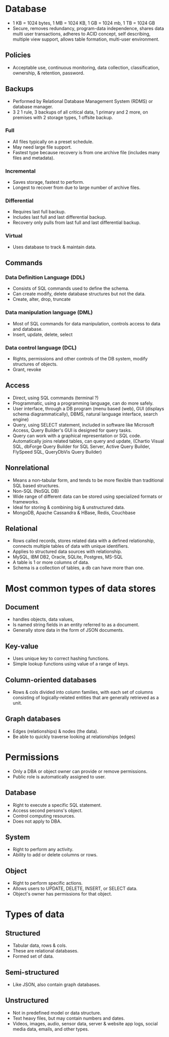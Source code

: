 # Database
- 1 KB = 1024 bytes, 1 MB = 1024 KB, 1 GB = 1024 mb, 1 TB = 1024 GB
- Secure, removes redundancy, program-data independence, shares data multi user transactions, adheres to ACID concept, self describing, multiple view support, allows table formation, multi-user environment.

## Policies
- Acceptable use, continuous monitoring, data collection, classification, ownership, & retention, password.

## Backups
- Performed by Relational Database Management System (RDMS) or database manager.
- 3 2 1 rule, 3 backups of all critical data, 1 primary and 2 more, on premises with 2 storage types, 1 offsite backup.

### Full
- All files typically on a preset schedule.
- May need large file support.
- Fastest type because recovery is from one archive file (includes many files and metadata).

### Incremental
- Saves storage, fastest to perform.
- Longest to recover from due to large number of archive files.

### Differential
- Requires last full backup.
- Includes last full and last differential backup.
- Recovery only pulls from last full and last differential backup.

### Virtual
- Uses database to track & maintain data.

## Commands
### Data Definition Language (DDL)
- Consists of SQL commands used to define the schema. 
- Can create modify, delete database structures but not the data.
- Create, alter, drop, truncate

### Data manipulation language (DML)
- Most of SQL commands for data manipulation, controls access to data and database.
- Insert, update, delete, select

### Data control language (DCL)
- Rights, permissions and other controls of the DB system, modify structures of objects.
- Grant, revoke

## Access
- Direct, using SQL commands (terminal ?)
- Programmatic, using a programming language, can do more safely.
- User interface, through a DB program (menu based (web), GUI (displays schema diagrammatically), DBMS, natural language interface, search engine)
- Query, using SELECT statement, included in software like Microsoft Access, Query Builder's GUI is designed for query tasks.
- Query can work with a graphical representation or SQL code. Automatically joins related tables, can query and update, (Chartio Visual SQL, dbForge Query Builder for SQL Server, Active Query Builder, FlySpeed SQL, QueryDbVis Query Builder) 

## Nonrelational
- Means a non-tabular form, and tends to be more flexible than traditional SQL based structures.
- Non-SQL (NoSQL DB)
- Wide range of different data can be stored using specialized formats or frameworks.
- Ideal for storing & combining big & unstructured data.
- MongoDB, Apache Cassandra & HBase, Redis, Couchbase

## Relational
- Rows called records, stores related data with a defined relationship, connects multiple tables of data with unique identifiers.
- Applies to structured data sources with relationship.
- MySQL, IBM DB2, Oracle, SQLite, Postgres, MS-SQL
- A table is 1 or more columns of data.
- Schema is a collection of tables, a db can have more than one.


# Most common types of data stores

## Document 
- handles objects, data values,
- Is named string fields in an entity referred to as a document.
- Generally store data in the form of JSON documents.

## Key-value
- Uses unique key to correct hashing functions.
- Simple lookup functions using value of a range of keys.

## Column-oriented databases
- Rows & cols divided into column families, with each set of columns consisting of logically-related entities that are generally retrieved as a unit.

## Graph databases
- Edges (relationships) & nodes (the data).
- Be able to quickly traverse looking at relationships (edges)


# Permissions

- Only a DBA or object owner can provide or remove permissions.
- Public role is automatically assigned to user.

## Database
- Right to execute a specific SQL statement.
- Access second persons's object.
- Control computing resources.
- Does not apply to DBA.

## System
- Right to perform any activity.
- Ability to add or delete columns or rows.

## Object
- Right to perform specific actions.
- Allows users to UPDATE, DELETE, INSERT, or SELECT data.
- Object's owner has permissions for that object.


# Types of data

## Structured
- Tabular data, rows & cols.
- These are relational databases.
- Formed set of data.

## Semi-structured
- Like JSON, also contain graph databases.

## Unstructured
- Not in predefined model or data structure.
- Text heavy files, but may contain numbers and dates.
- Videos, images, audio, sensor data, server & website app logs, social media data, emails, and other types.